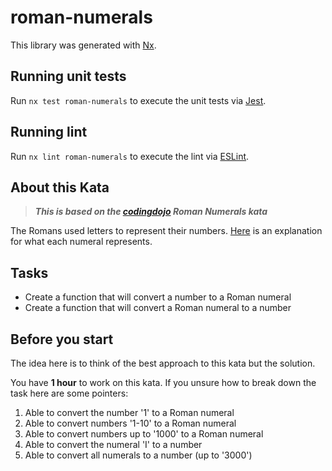 # roman-numerals

This library was generated with [Nx](https://nx.dev).

## Running unit tests

Run `nx test roman-numerals` to execute the unit tests via [Jest](https://jestjs.io).

## Running lint

Run `nx lint roman-numerals` to execute the lint via [ESLint](https://eslint.org/).

## About this Kata

> **_This is based on the [codingdojo](https://codingdojo.org/kata/RomanNumerals/) Roman Numerals kata_**

The Romans used letters to represent their numbers. 
[Here](http://www.novaroma.org/via_romana/numbers.html) is an explanation for what each numeral represents.

## Tasks

- Create a function that will convert a number to a Roman numeral
- Create a function that will convert a Roman numeral to a number

## Before you start

The idea here is to think of the best approach to this kata but the solution.

You have **1 hour** to work on this kata. If you unsure how to break down the task here are some pointers:
1. Able to convert the number '1' to a Roman numeral
2. Able to convert numbers '1-10' to a Roman numeral
3. Able to convert numbers up to '1000' to a Roman numeral
4. Able to convert the numeral 'I' to a number
5. Able to convert all numerals to a number (up to '3000')
